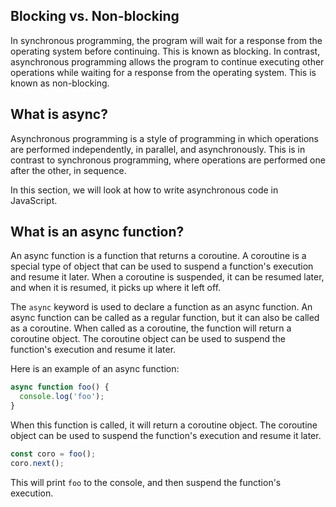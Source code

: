 Blocking vs. Non-blocking 
-------------------------

In synchronous programming, the program will wait for a response from the
operating system before continuing. This is known as blocking. In contrast,
asynchronous programming allows the program to continue executing other
operations while waiting for a response from the operating system. This is
known as non-blocking.


What is async?
---------------

Asynchronous programming is a style of programming in which operations are
performed independently, in parallel, and asynchronously. This is in contrast
to synchronous programming, where operations are performed one after the other,
in sequence.

In this section, we will look at how to write asynchronous code in JavaScript.


What is an async function?
--------------------------

An async function is a function that returns a coroutine. A coroutine is a
special type of object that can be used to suspend a function's execution and
resume it later. When a coroutine is suspended, it can be resumed later, and
when it is resumed, it picks up where it left off.

The `async` keyword is used to declare a function as an async function. An
async function can be called as a regular function, but it can also be called
as a coroutine. When called as a coroutine, the function will return a
coroutine object. The coroutine object can be used to suspend the function's
execution and resume it later.

Here is an example of an async function:

```js
async function foo() {
  console.log('foo');
}
```

When this function is called, it will return a coroutine object. The coroutine
object can be used to suspend the function's execution and resume it later.

```js
const coro = foo();
coro.next();
```

This will print `foo` to the console, and then suspend the function's
execution.